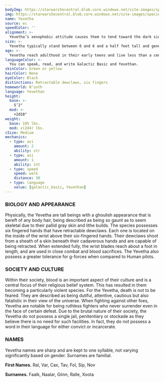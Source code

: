```yaml
---
bodyImg: https://starwars5ecentral.blob.core.windows.net/site-images/species/species_Yevetha.png
img: https://starwars5ecentral.blob.core.windows.net/site-images/species/species_Yevetha.png
name: Yevetha
source: ec
speedColor: ''
alignment: >-
  Yevetha’s xenophobic attitude causes them to tend toward the dark side, though there are exceptions.
size: >-
  Yevetha typically stand between 6 and 6 and a half feet tall and generally weigh about 160 lbs. Regardless of your position in that range, your size is Medium.
age: >-
  Yevetha reach adulthood in their early teens and live less than a century.
languageColor: >-
  You can speak, read, and write Galactic Basic and Yevethan. 
skinColor: Green or yellow
hairColor: None
eyeColor: Black
distinctions: Retractable dewclaws, six fingers
homeworld: N’zoth
language: Yevethan
height:
  base: >-
    5’2"
  mod: >-
    +2d10"
weight:
  base: 105 lbs.
  mod: x(2d4) lbs.
cSize: Medium
mechanics:
  - type: asi
    amount: 2
    ability: str
  - type: asi
    amount: 1
    ability: int
  - type: speed
    speed: walk
    distance: 30
  - type: language
    value: [galactic_basic, Yevethan]
---
```

### BIOLOGY AND APPEARANCE
Physically, the Yevetha are tall beings with a ghoulish appearance that is bereft of any body hair, being described as being so gaunt as to seem skeletal due to their pallid gray skin and lithe builds. The species possesses six fingered hands that have retractable dewclaws. Each one is located on the inside of the wrist above their six-fingered hands. Their dewclaws shoot from a sheath of a skin beneath their cadaverous hands and are capable of being retracted. When extended fully, the wrist blades reach about a foot in length, and are used in close combat and blood sacrifices. The Yevetha also possess a greater tolerance for g-forces when compared to Human pilots.

### SOCIETY AND CULTURE
Within their society, blood is an important aspect of their culture and is a central focus of their religious belief system. This has resulted in them becoming a particularly violent species. For the Yevetha, death is not to be feared. They are described as being dutiful, attentive, cautious but also fatalistic in their view of the universe. When fighting against other foes, Yevetha are notable for being ruthless fighters who never surrender even in the face of certain defeat. Due to the brutal nature of their society, the Yevetha do not possess a single jail, penitentiary or stockade as they believe there is no need for such facilities. In fact, they do not possess a word in their language for either convict or incarcerate.

### NAMES
Yevetha names are sharp and are kept to one syllable, not varying significantly based on gender. Surnames are familial.

__First Names.__ Ral, Var, Cax, Tav, Fol, Sip, Nov

__Surnames.__ Faalk, Naalar, Giinn, Ralle, Xoota



    